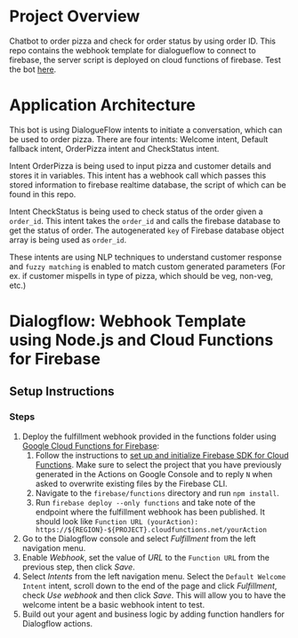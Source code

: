 # Project Overview

Chatbot to order pizza and check for order status by using order ID. This repo contains the webhook template for dialogueflow to connect to firebase, the server script is deployed on cloud functions of firebase. Test the bot [here](https://bot.dialogflow.com/yoyopizzachatbot).

# Application Architecture 

This bot is using DialogueFlow intents to initiate a conversation, which can be used to order pizza. There are four intents: 
Welcome intent, Default fallback intent, OrderPizza intent and CheckStatus intent.

Intent OrderPizza is being used to input pizza and customer details and stores it in variables. This intent has a webhook call which passes this stored information to firebase realtime database, the script of which can be found in this repo.

Intent CheckStatus is being used to check status of the order given a `order_id`. This intent takes the `order_id` and calls the firebase database to get the status of order. The autogenerated `key` of Firebase database object array is being used as `order_id`. 

These intents are using NLP techniques to understand customer response and `fuzzy matching` is enabled to match custom generated parameters (For ex. if customer mispells in type of pizza, which should be veg, non-veg, etc.)

# Dialogflow: Webhook Template using Node.js and Cloud Functions for Firebase

## Setup Instructions

### Steps
1. Deploy the fulfillment webhook provided in the functions folder using [Google Cloud Functions for Firebase](https://firebase.google.com/docs/functions/):
   1. Follow the instructions to [set up and initialize Firebase SDK for Cloud Functions](https://firebase.google.com/docs/functions/get-started#set_up_and_initialize_functions_sdk). Make sure to select the project that you have previously generated in the Actions on Google Console and to reply `N` when asked to overwrite existing files by the Firebase CLI.
   2. Navigate to the <code>firebase/functions</code> directory and run <code>npm install</code>.
   3. Run `firebase deploy --only functions` and take note of the endpoint where the fulfillment webhook has been published. It should look like `Function URL (yourAction): https://${REGION}-${PROJECT}.cloudfunctions.net/yourAction`
2. Go to the Dialogflow console and select *Fulfillment* from the left navigation menu.
3. Enable *Webhook*, set the value of *URL* to the `Function URL` from the previous step, then click *Save*.
4. Select *Intents* from the left navigation menu. Select the `Default Welcome Intent` intent, scroll down to the end of the page and click *Fulfillment*, check *Use webhook* and then click *Save*. This will allow you to have the welcome intent be a basic webhook intent to test.
5. Build out your agent and business logic by adding function handlers for Dialogflow actions.
